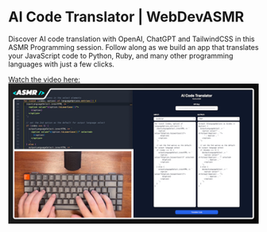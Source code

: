 # AI Code Translator | WebDevASMR

Discover AI code translation with OpenAI, ChatGPT and TailwindCSS in this ASMR Programming session. Follow along as we build an app that translates your JavaScript code to Python, Ruby, and many other programming languages with just a few clicks.

[Watch the video here:](https://www.youtube.com/watch?v=j4x0HUHnrrY?sub_confirmation=1)
[![YouTube](./thumbnail.jpg)](https://www.youtube.com/watch?v=j4x0HUHnrrY?sub_confirmation=1)
